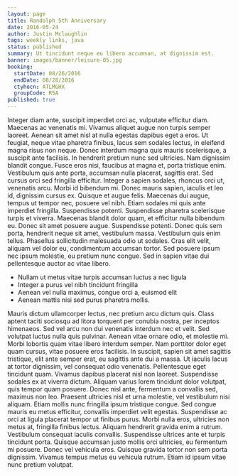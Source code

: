 ```yaml
---
layout: page
title: Randolph 5th Anniversary
date: 2016-05-24
author: Justin Mclaughlin
tags: weekly links, java
status: published
summary: Ut tincidunt neque eu libero accumsan, at dignissim est.
banner: images/banner/leisure-05.jpg
booking:
  startDate: 08/26/2016
  endDate: 08/28/2016
  ctyhocn: ATLMGHX
  groupCode: R5A
published: true
---
```

Integer diam ante, suscipit imperdiet orci ac, vulputate efficitur diam. Maecenas ac venenatis mi. Vivamus aliquet augue non turpis semper laoreet. Aenean sit amet nisl at nulla egestas dapibus eget a eros. Ut feugiat, neque vitae pharetra finibus, lacus sem sodales lectus, in eleifend magna risus non neque. Donec interdum magna quis mauris scelerisque, a suscipit ante facilisis. In hendrerit pretium nunc sed ultricies. Nam dignissim blandit congue. Fusce eros nisi, faucibus at magna et, porta tristique enim. Vestibulum quis ante porta, accumsan nulla placerat, sagittis erat. Sed cursus orci sed fringilla efficitur. Integer a sapien sodales, rhoncus orci ut, venenatis arcu. Morbi id bibendum mi.
Donec mauris sapien, iaculis et leo id, dignissim cursus ex. Quisque et augue felis. Maecenas dui augue, tempus ut tempor nec, posuere vel nibh. Etiam sodales mi quis ante imperdiet fringilla. Suspendisse potenti. Suspendisse pharetra scelerisque turpis et viverra. Maecenas blandit dolor quam, et efficitur nulla bibendum eu. Donec sit amet posuere augue. Suspendisse potenti. Donec quis sem porta, hendrerit neque sit amet, vestibulum massa. Vestibulum quis enim tellus. Phasellus sollicitudin malesuada odio ut sodales. Cras elit velit, aliquam vel dolor eu, condimentum accumsan tortor. Sed posuere ipsum nec ipsum molestie, eu pretium nunc congue. Sed in sapien vitae dui pellentesque auctor ac vitae libero.

* Nullam ut metus vitae turpis accumsan luctus a nec ligula
* Integer a purus vel nibh tincidunt fringilla
* Aenean vel nulla maximus, congue orci a, euismod elit
* Aenean mattis nisi sed purus pharetra mollis.

Mauris dictum ullamcorper lectus, nec pretium arcu dictum quis. Class aptent taciti sociosqu ad litora torquent per conubia nostra, per inceptos himenaeos. Sed vel arcu non dui venenatis interdum nec et velit. Sed volutpat luctus nulla quis pulvinar. Aenean vitae ornare odio, et molestie mi. Morbi lobortis quam vitae libero interdum semper. Nam porttitor dolor eget quam cursus, vitae posuere eros facilisis. In suscipit, sapien sit amet sagittis tristique, elit ante semper erat, eu sagittis ante dui a massa. Ut iaculis lacus at tortor dignissim, vel consequat odio venenatis. Pellentesque eget tincidunt quam. Vivamus dapibus placerat nisl non laoreet.
Suspendisse sodales ex at viverra dictum. Aliquam varius lorem tincidunt dolor volutpat, quis tempor quam posuere. Donec nisl ante, fermentum a convallis sed, maximus non leo. Praesent ultricies nisl et urna molestie, vel vestibulum nisi aliquam. Etiam mollis nunc fringilla ipsum tristique congue. Sed congue mauris eu metus efficitur, convallis imperdiet velit egestas. Suspendisse ac orci at ligula placerat tempor ut finibus purus. Morbi nulla eros, ultricies non metus at, fringilla finibus lectus. Aliquam hendrerit gravida enim a rutrum. Vestibulum consequat iaculis convallis. Suspendisse ultrices ante et turpis tincidunt porta. Quisque accumsan justo mollis orci ultricies, eu fermentum mi posuere. Donec vel vehicula eros. Quisque gravida tortor non sem porta dignissim. Vivamus tempus metus eu vehicula rutrum. Etiam id ipsum vitae nunc pretium volutpat.
